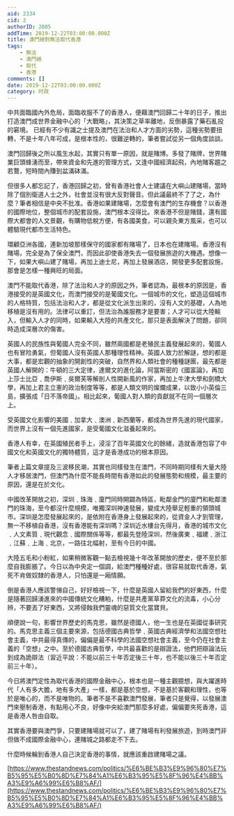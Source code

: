 ```yaml
---
aid: 2334
cid: 2
authorID: 2805
addTime: 2019-12-22T03:00:00.000Z
title: 澳門絕對無法取代香港
tags:
    - 無法
    - 澳門絕
    - 取代
    - 香港
comments: []
date: 2019-12-22T03:00:00.000Z
category: 时政
---
```


中共面臨國內外危局，面臨收服不了的香港人，便藉澳門回歸二十年的日子，推出打造澳門成世界金融中心的「大戰略」，其決策之草率離地，反倒暴露了藥石亂投的窘境。 已經有不少有識之士提及澳門在法治和人才方面的劣勢，這種劣勢要扭轉，不是十年八年可成，是根本性的，很難逆轉的，筆者嘗試從另一個角度談談。

澳門回歸後之所以風生水起，其實只有單一原因，就是賭博。多發了賭牌，世界賭業巨頭蜂湧而至，帶來資金和先進的管理方式，又逢中國經濟起飛，內地賭客趨之若鶩，短時間內賺到盆滿砵滿。

但很多人都忘記了，香港回歸之初，曾有香港社會人士建議在大嶼山建賭場，當時除了個別衛道人士之外，社會並沒有很大反對聲音。但此議最終不了了之，為什麼？筆者相信是中央不批准。香港如果建賭場，怎麼會有澳門的生存機會？以香港的國際地位，整個城市的配套設施，澳門根本沒得比。來香港不但是賭錢，還有國際大都會的人文景觀，有購物低稅方便，有各國美食，可以親灸東方風采，也可以體驗現代都市生活特色。

環顧亞洲各國，連新加坡那樣保守的國家都有賭場了，日本也在建賭場。香港沒有賭場，完全是為了保全澳門，而因此卻使香港失去一個發展旅遊的大機遇。想像一下，如果大嶼山建了賭場，再加上迪士尼，再加上發展酒店，開發更多配套設施，那會是怎樣一種興旺的局面。

澳門不能取代香港，除了法治和人才的原因之外，筆者認為，最根本的原因是，香港接受的是英國文化，而澳門接受的是葡國文化。一個城市的文化，塑造這個城市的人格特質，包括法治和人才，都是從文化派生出來的，沒有人文的基礎，人為地移植是沒有用的。法律可以重訂，但法治為誰服務才是要害；人才可以從大陸輸入，但輸入人才的同時，如果輸入大陸的共產文化，那只是表面解決了問題，卻同時造成深層次的傷害。

英國人的民族性與葡國人完全不同，雖然兩國都是老殖民主義發展起來的，葡國人也有冒险勇氣，但葡國人沒有英國人那種理性精神。英國人致力於解謎，想的都是大事，都是宏觀的抽象的開創性的突破，自然界和人類社會的種種謎團，最先都是英國人解開的：牛頓的三大定律，達爾文的進化論，阿當斯密的《國富論》，再加上莎士比亞﹑喬伊斯﹑吳爾芙等解剖人性開新風的作家，再加上牛津大學和劍橋大學，再加上君主立憲的政治制度等等，都是人類文明的燦爛成果，以致小小英倫三島，擴張成「日不落帝國」。相比起來，葡國人對人類的貢獻就不在同一個層次上。

受英國文化影響的美國﹑加拿大﹑澳洲﹑新西蘭等，都成為世界先進的現代國家，而世界上沒有一個先進國家，是受葡國文化滋養起來的。

香港人有幸，在英國殖民者手上，浸淫了百年英國文化的餘緒，造就香港包容了中國文化和英國文化的獨特體質，這才是香港成功的根本原因。

筆者上篇文章提及三波移民潮，其實也同樣發生在澳門，不同時期同樣有大量大陸人才移居澳門，但澳門為什麼不能長時間有香港如此的發展態勢和規模，最主要的原因，還是在於文化。

中國改革開放之初，深圳﹑珠海﹑廈門同時開闢為特區，毗鄰金門的廈門和毗鄰澳門的珠海，至今都沒什麼規模，唯獨深圳神速發展，變成大陸舉足輕重的領頭城市。深圳是怎麼發展起來的，是依附在香港身上發展起來的，從資金人才到管理，無一不移植自香港，沒有香港能有深圳嗎？深圳近水樓台先得月，香港的城市文化﹑人文素質﹑現代觀念﹑國際關係等等，都最先登陸深圳，然後廣東﹑福建﹑浙江﹑江蘇﹑上海﹑北京，一路往北幅射，至有今日的中國。

大陸五毛和小粉紅，如果稍微客觀一點去檢視幾十年改革開放的歷史，便不至於那麼自我膨脹了。今日以為中央定一個調，給澳門種種好處，很容易就取代香港，氣死不肯做奴隸的香港人，只怕還是一廂情願。

倒是香港人應該警愓自己，好好檢視一下，什麼是英國人留給我們的好東西，什麼是隨著回歸湧進來的中國傳統文化糟粕，什麼是共產黨草莽文化的流毒，小心分辨，不要丟了好東西，又將侵蝕我們靈魂的惡質文化當寶貝。

順便說一句，影響世界歷史的馬克思，雖然是德國人，他一生也是在英國從事研究的。馬克思主義三個主要來源，包括德國古典哲學﹑英國古典經濟學和法國空想社會主義，中共最得真傳的，偏偏是最不科學的法國空想社會主義，至今仍在社會主義的「空想」之中。至於德國古典哲學，中共最喜歡的是辯證法，他們把辯論法玩到成為詭辯法（習近平說：不能以前三十年否定後三十年，也不能以後三十年否定前三十年）。

今日將澳門定性為取代香港的國際金融中心，根本也是一種主觀臆想，與大躍進時代「人有多大膽，地有多大產」一樣，都是基於空想，不是基於客觀和理性，也等於是唯心的，而不是唯物的。筆者不是不喜歡澳門發展，筆者只是覺得，以發展澳門來壓制香港，有點用心不良，好像中央給澳門那麼多好處，偏偏要夾死香港，這是香港人咎由自取。

其實香港要與澳門爭，只要建賭場就可以了，建了賭場有利發展旅遊，到時澳門非但做不成國際金融中心，連賭城之路都走不下去。

什麼時候輪到香港人自己決定香港的事情，就應該重啟建賭場之議。

[https://www.thestandnews.com/politics/%E6%BE%B3%E9%96%80%E7%B5%95%E5%B0%8D%E7%84%A1%E6%B3%95%E5%8F%96%E4%BB%A3%E9%A6%99%E6%B8%AF/](https://www.thestandnews.com/politics/%E6%BE%B3%E9%96%80%E7%B5%95%E5%B0%8D%E7%84%A1%E6%B3%95%E5%8F%96%E4%BB%A3%E9%A6%99%E6%B8%AF/)
